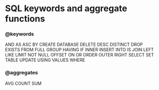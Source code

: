 # SQL keywords and aggregate functions

### @keywords

AND AS ASC BY CREATE DATABASE DELETE DESC DISTINCT DROP EXISTS FROM FULL GROUP
HAVING IF INNER INSERT INTO IS JOIN LEFT LIKE LIMIT NOT NULL OFFSET ON OR ORDER OUTER
RIGHT SELECT SET TABLE UPDATE USING VALUES WHERE

### @aggregates

AVG COUNT SUM
